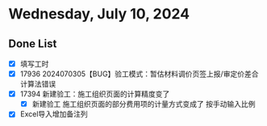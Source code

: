 # Wednesday, July 10, 2024

## Done List

- [x] 填写工时
- [x] 17936 2024070305【BUG】验工模式：暂估材料调价页签上报/审定价差合计算法错误
- [x] 17394 新建验工：施工组织页面的计算精度变了
  - [x] 新建验工 施工组织页面的部分费用项的计量方式变成了 按手动输入比例
- [x] Excel导入增加备注列
